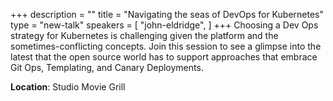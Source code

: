 +++
description = ""
title = "Navigating the seas of DevOps for Kubernetes"
type = "new-talk"
speakers = [
        "john-eldridge",
]
+++
Choosing a Dev Ops strategy for Kubernetes is challenging given the platform and the sometimes-conflicting concepts. Join this session to see a glimpse into the latest that the open source world has to support approaches that embrace Git Ops, Templating, and Canary Deployments.

<b>Location</b>: Studio Movie Grill<br/>